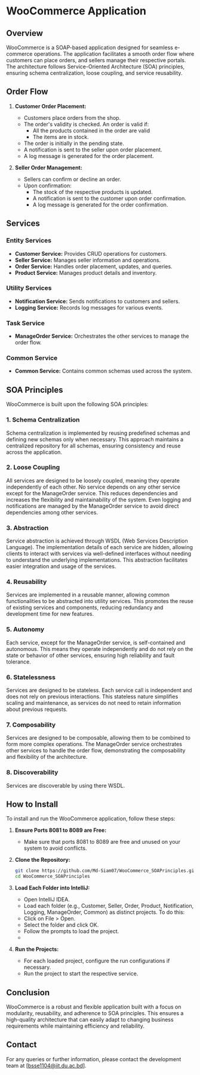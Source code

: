 # WooCommerce Application

## Overview

WooCommerce is a SOAP-based application designed for seamless e-commerce operations. The application facilitates a smooth order flow where customers can place orders, and sellers manage their respective portals. The architecture follows Service-Oriented Architecture (SOA) principles, ensuring schema centralization, loose coupling, and service reusability.

## Order Flow

1. **Customer Order Placement:**
   - Customers place orders from the shop.
   - The order's validity is checked. An order is valid if:
      - All the products contained in the order are valid
      - The items are in stock.
   - The order is initially in the pending state.
   - A notification is sent to the seller upon order placement.
   - A log message is generated for the order placement.

2. **Seller Order Management:**
   - Sellers can confirm or decline an order.
   - Upon confirmation:
      - The stock of the respective products is updated.
      - A notification is sent to the customer upon order confirmation.
      - A log message is generated for the order confirmation.

## Services

### Entity Services
- **Customer Service:** Provides CRUD operations for customers.
- **Seller Service:** Manages seller information and operations.
- **Order Service:** Handles order placement, updates, and queries.
- **Product Service:** Manages product details and inventory.

### Utility Services
- **Notification Service:** Sends notifications to customers and sellers.
- **Logging Service:** Records log messages for various events.

### Task Service
- **ManageOrder Service:** Orchestrates the other services to manage the order flow.

### Common Service
- **Common Service:** Contains common schemas used across the system.

## SOA Principles

WooCommerce is built upon the following SOA principles:

### 1. Schema Centralization
Schema centralization is implemented by reusing predefined schemas and defining new schemas only when necessary. This approach maintains a centralized repository for all schemas, ensuring consistency and reuse across the application.

### 2. Loose Coupling
All services are designed to be loosely coupled, meaning they operate independently of each other. No service depends on any other service except for the ManageOrder service. This reduces dependencies and increases the flexibility and maintainability of the system. Even logging and notifications are managed by the ManageOrder service to avoid direct dependencies among other services.

### 3. Abstraction
Service abstraction is achieved through WSDL (Web Services Description Language). The implementation details of each service are hidden, allowing clients to interact with services via well-defined interfaces without needing to understand the underlying implementations. This abstraction facilitates easier integration and usage of the services.

### 4. Reusability
Services are implemented in a reusable manner, allowing common functionalities to be abstracted into utility services. This promotes the reuse of existing services and components, reducing redundancy and development time for new features.

### 5. Autonomy
Each service, except for the ManageOrder service, is self-contained and autonomous. This means they operate independently and do not rely on the state or behavior of other services, ensuring high reliability and fault tolerance.

### 6. Statelessness
Services are designed to be stateless. Each service call is independent and does not rely on previous interactions. This stateless nature simplifies scaling and maintenance, as services do not need to retain information about previous requests.

### 7. Composability
Services are designed to be composable, allowing them to be combined to form more complex operations. The ManageOrder service orchestrates other services to handle the order flow, demonstrating the composability and flexibility of the architecture.

### 8. Discoverability
Services are discoverable by using there WSDL.

## How to Install

To install and run the WooCommerce application, follow these steps:

1. **Ensure Ports 8081 to 8089 are Free:**
   - Make sure that ports 8081 to 8089 are free and unused on your system to avoid conflicts.

2. **Clone the Repository:**
   ```sh
   git clone https://github.com/Md-Siam07/WooCommerce_SOAPrinciples.git
   cd WooCommerce_SOAPrinciples
   
3. **Load Each Folder into IntelliJ:**
   - Open IntelliJ IDEA.
   - Load each folder (e.g., Customer, Seller, Order, Product, Notification, Logging, ManageOrder, Common) as distinct projects. To do this:
   - Click on File > Open.
   - Select the folder and click OK.
   - Follow the prompts to load the project.
   - 
4. **Run the Projects:**
   - For each loaded project, configure the run configurations if necessary.
   - Run the project to start the respective service.
   
## Conclusion

WooCommerce is a robust and flexible application built with a focus on modularity, reusability, and adherence to SOA principles. This ensures a high-quality architecture that can easily adapt to changing business requirements while maintaining efficiency and reliability.

## Contact

For any queries or further information, please contact the development team at [bsse1104@iit.du.ac.bd].
